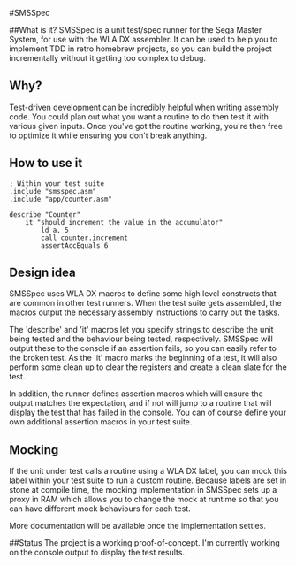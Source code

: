 #SMSSpec

##What is it?
SMSSpec is a unit test/spec runner for the Sega Master System, for use with the WLA DX assembler. It can be used to help you to implement TDD in retro homebrew projects, so you can build the project incrementally without it getting too complex to debug.


## Why?

Test-driven development can be incredibly helpful when writing assembly code. You could plan out what you want a routine to do then test it with various given inputs. Once you've got the routine working, you're then free to optimize it while ensuring you don't break anything.

## How to use it
    ; Within your test suite
    .include "smsspec.asm"
    .include "app/counter.asm"

    describe "Counter"
        it "should increment the value in the accumulator"
            ld a, 5
            call counter.increment
            assertAccEquals 6

## Design idea
SMSSpec uses WLA DX macros to define some high level constructs that are common in other test runners. When the test suite gets assembled, the macros output the necessary assembly instructions to carry out the tasks.

The 'describe' and 'it' macros let you specify strings to describe the unit being tested and the behaviour being tested, respectively. SMSSpec will output these to the console if an assertion fails, so you can easily refer to the broken test. As the 'it' macro marks the beginning of a test, it will also perform some clean up to clear the registers and create a clean slate for the test.

In addition, the runner defines assertion macros which will ensure the output matches the expectation, and if not will jump to a routine that will display the test that has failed in the console. You can of course define your own additional assertion macros in your test suite.

## Mocking
If the unit under test calls a routine using a WLA DX label, you can mock this label within your test suite to run a custom routine. Because labels are set in stone at compile time, the mocking implementation in SMSSpec sets up a proxy in RAM which allows you to change the mock at runtime so that you can have different mock behaviours for each test.

More documentation will be available once the implementation settles.

##Status
The project is a working proof-of-concept. I'm currently working on the console output to display the test results.